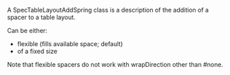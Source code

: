 A SpecTableLayoutAddSpring class is a description of the addition of a spacer to a table layout.

Can be either:
- flexible (fills available space; default) 
- of a fixed size

Note that flexible spacers do not work with wrapDirection other than #none.

